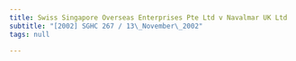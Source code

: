 ```yaml
---
title: Swiss Singapore Overseas Enterprises Pte Ltd v Navalmar UK Ltd
subtitle: "[2002] SGHC 267 / 13\_November\_2002"
tags: null

---
```


